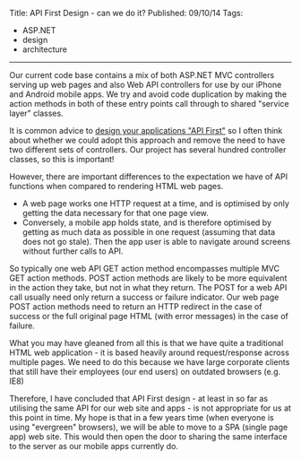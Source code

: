 Title: API First Design - can we do it?
Published: 09/10/14
Tags:
  - ASP.NET
  - design
  - architecture
---

Our current code base contains a mix of both ASP.NET MVC controllers serving up web pages and also Web API controllers for use by our iPhone and Android mobile apps. We try and avoid code duplication by making the action methods in both of these entry points call through to shared "service layer" classes.

It is common advice to [design your applications "API First"](https://www.google.com.au/search?q=api+first+design) so I often think about whether we could adopt this approach and remove the need to have two different sets of controllers. Our project has several hundred controller classes, so this is important!

However, there are important differences to the expectation we have of API functions when compared to rendering HTML web pages.

- A web page works one HTTP request at a time, and is optimised by only getting the data necessary for that one page view.
- Conversely, a mobile app holds state, and is therefore optimised by getting as much data as possible in one request (assuming that data does not go stale). Then the app user is able to navigate around screens without further calls to API.

So typically one web API GET action method encompasses multiple MVC GET action methods. POST action methods are likely to be more equivalent in the action they take, but not in what they return. The POST for a web API call usually need only return a success or failure indicator. Our web page POST action methods need to return an HTTP redirect in the case of success or the full original page HTML (with error messages) in the case of failure.

What you may have gleaned from all this is that we have quite a traditional HTML web application - it is based heavily around request/response across multiple pages. We need to do this because we have large corporate clients that still have their employees (our end users) on outdated browsers (e.g. IE8)

Therefore, I have concluded that API First design - at least in so far as utilising the same API for our web site and apps - is not appropriate for us at this point in time. My hope is that in a few years time (when everyone is using "evergreen" browsers), we will be able to move to a SPA (single page app) web site. This would then open the door to sharing the same interface to the server as our mobile apps currently do.

